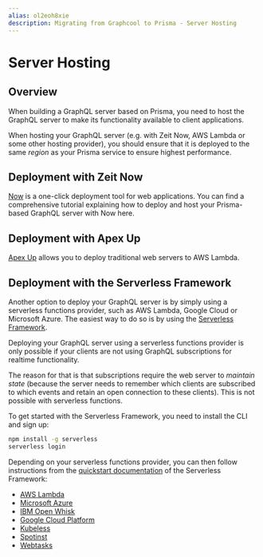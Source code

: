 ```yaml
---
alias: ol2eoh8xie
description: Migrating from Graphcool to Prisma - Server Hosting
---
```


# Server Hosting

## Overview

When building a GraphQL server based on Prisma, you need to host the GraphQL server to make its functionality available to client applications.

<Warning>

When hosting your GraphQL server (e.g. with Zeit Now, AWS Lambda or some other hosting provider), you should ensure that it is deployed to the same _region_ as your Prisma service to ensure highest performance.

</Warning>

## Deployment with Zeit Now

[Now](https://zeit.co/now) is a one-click deployment tool for web applications. You can find a comprehensive tutorial explaining how to deploy and host your Prisma-based GraphQL server with Now here.

## Deployment with Apex Up

[Apex Up](https://up.docs.apex.sh) allows you to deploy traditional web servers to AWS Lambda.

## Deployment with the Serverless Framework

Another option to deploy your GraphQL server is by simply using a serverless functions provider, such as AWS Lambda, Google Cloud or Microsoft Azure. The easiest way to do so is by using the [Serverless Framework](https://serverless.com/).

<Warning>

Deploying your GraphQL server using a serverless functions provider is only possible if your clients are not using GraphQL subscriptions for realtime functionality. 

The reason for that is that subscriptions require the web server to _maintain state_ (because the server needs to remember which clients are subscribed to which events and retain an open connection to these clients). This is not possible with serverless functions.

</Warning>

To get started with the Serverless Framework, you need to install the CLI and sign up:

```sh
npm install -g serverless
serverless login
```

Depending on your serverless functions provider, you can then follow instructions from the [quickstart documentation](https://serverless.com/framework/docs/getting-started/) of the Serverless Framework:

* [AWS Lambda](https://serverless.com/framework/docs/providers/aws/guide/quick-start/)
* [Microsoft Azure](https://serverless.com/framework/docs/providers/azure/guide/quick-start/)
* [IBM Open Whisk](https://serverless.com/framework/docs/providers/openwhisk/guide/quick-start/)
* [Google Cloud Platform](https://serverless.com/framework/docs/providers/google/guide/quick-start/)
* [Kubeless](https://serverless.com/framework/docs/providers/kubeless/guide/quick-start/)
* [Spotinst](https://serverless.com/framework/docs/providers/spotinst/guide/quick-start/)
* [Webtasks](https://serverless.com/framework/docs/providers/webtasks/guide/quick-start/)
